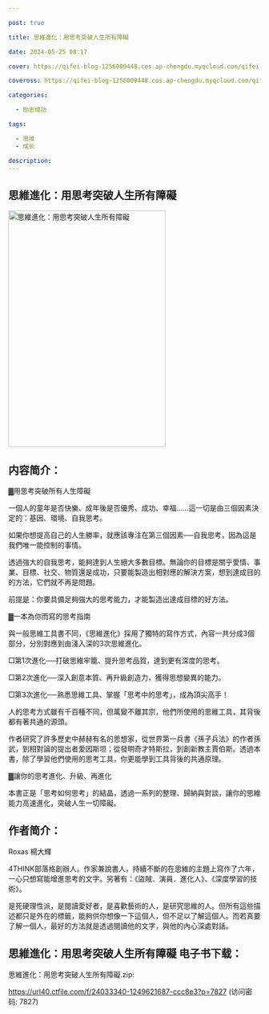 ```yaml
---

post: true

title: 思維進化：用思考突破人生所有障礙

date: 2024-05-25 08:17

cover: https://qifei-blog-1256009448.cos.ap-chengdu.myqcloud.com/qifei-blog/6610bc4668eb9357133ae4dc.jpg

coveross: https://qifei-blog-1256009448.cos.ap-chengdu.myqcloud.com/qifei-blog/6610bc4668eb9357133ae4dc.jpg

categories:

  - 励志成功

tags:

  - 思维
  - 成长

description:
---
```


## 思維進化：用思考突破人生所有障礙
<img alt="思維進化：用思考突破人生所有障礙 " class="aligncenter loading" data-was-processed="true" decoding="async" fetchpriority="high" height="471" src="https://qifei-blog-1256009448.cos.ap-chengdu.myqcloud.com/qifei-blog/6610bc4668eb9357133ae4dc.jpg " style="cursor: zoom-in;" width="314"/>

## 内容简介：

▓用思考突破所有人生障礙

一個人的童年是否快樂、成年後是否優秀、成功、幸福……這一切是由三個因素決定的：基因、環境、自我思考。

如果你想提高自己的人生勝率，就應該專注在第三個因素──自我思考，因為這是我們唯一能控制的事情。

透過強大的自我思考，能夠達到人生絕大多數目標。無論你的目標是關乎愛情、事業、目標、社交、物質還是成功，只要能製造出相對應的解決方案，想到達成目的的方法，它們就不再是問題。

前提是：你要具備足夠強大的思考能力，才能製造出達成目標的好方法。

▓一本為你而寫的思考指南

與一般思維工具書不同，《思維進化》採用了獨特的寫作方式，內容一共分成3個部分，分別對應到由淺入深的3次思維進化。

□第1次進化──打破思維牢籠、提升思考品質，達到更有深度的思考。<br/>

□第2次進化──深入創意本質、再升級創造力，獲得思想變異的能力。<br/>

□第3次進化──熟悉思維工具、掌握「思考中的思考」，成為頂尖高手！

人的思考方式雖有千百種不同，但萬變不離其宗，他們所使用的思維工具，其背後都有著共通的源頭。

作者研究了許多歷史中赫赫有名的思想家，從世界第一兵書《孫子兵法》的作者孫武，到相對論的提出者愛因斯坦；從發明奇才特斯拉，到創新教主賈伯斯。透過本書，除了學習他們使用的思考工具，你更能學到工具背後的共通原理。

▓讓你的思考進化、升級、再進化

本書正是「思考如何思考」的結晶，透過一系列的整理、歸納與對談，讓你的思維能力高速進化，突破人生一切障礙。

## 作者简介：

Roxas 楊大輝

4THINK部落格創辦人。作家兼說書人，持續不斷的在思維的主題上寫作了六年，一心只想寫能增進思考的文字。另著有：《盜賊．演員．進化人》、《深度學習的技術》。

是死硬理性派，是閱讀愛好者，是喜歡藝術的人，是研究思維的人。但所有這些描述都只是外在的標籤，能夠供你想像一下這個人，但不足以了解這個人。而若真要了解一個人，最好的方法就是透過閱讀他的文字，與他的內心深處對話。

## 思維進化：用思考突破人生所有障礙 电子书下载：
思維進化：用思考突破人生所有障礙.zip: 

https://url40.ctfile.com/f/24033340-1249621687-ccc8e3?p=7827 (访问密码: 7827)
